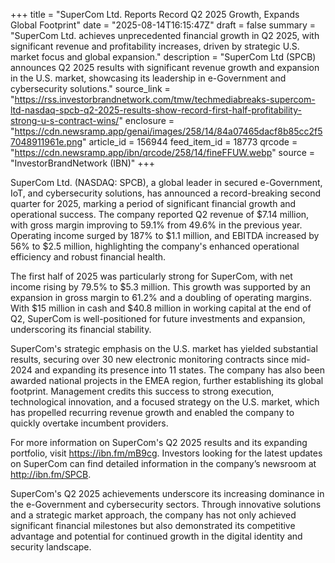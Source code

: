 +++
title = "SuperCom Ltd. Reports Record Q2 2025 Growth, Expands Global Footprint"
date = "2025-08-14T16:15:47Z"
draft = false
summary = "SuperCom Ltd. achieves unprecedented financial growth in Q2 2025, with significant revenue and profitability increases, driven by strategic U.S. market focus and global expansion."
description = "SuperCom Ltd (SPCB) announces Q2 2025 results with significant revenue growth and expansion in the U.S. market, showcasing its leadership in e-Government and cybersecurity solutions."
source_link = "https://rss.investorbrandnetwork.com/tmw/techmediabreaks-supercom-ltd-nasdaq-spcb-q2-2025-results-show-record-first-half-profitability-strong-u-s-contract-wins/"
enclosure = "https://cdn.newsramp.app/genai/images/258/14/84a07465dacf8b85cc2f57048911961e.png"
article_id = 156944
feed_item_id = 18773
qrcode = "https://cdn.newsramp.app/ibn/qrcode/258/14/fineFFUW.webp"
source = "InvestorBrandNetwork (IBN)"
+++

<p>SuperCom Ltd. (NASDAQ: SPCB), a global leader in secured e-Government, IoT, and cybersecurity solutions, has announced a record-breaking second quarter for 2025, marking a period of significant financial growth and operational success. The company reported Q2 revenue of $7.14 million, with gross margin improving to 59.1% from 49.6% in the previous year. Operating income surged by 187% to $1.1 million, and EBITDA increased by 56% to $2.5 million, highlighting the company's enhanced operational efficiency and robust financial health.</p><p>The first half of 2025 was particularly strong for SuperCom, with net income rising by 79.5% to $5.3 million. This growth was supported by an expansion in gross margin to 61.2% and a doubling of operating margins. With $15 million in cash and $40.8 million in working capital at the end of Q2, SuperCom is well-positioned for future investments and expansion, underscoring its financial stability.</p><p>SuperCom's strategic emphasis on the U.S. market has yielded substantial results, securing over 30 new electronic monitoring contracts since mid-2024 and expanding its presence into 11 states. The company has also been awarded national projects in the EMEA region, further establishing its global footprint. Management credits this success to strong execution, technological innovation, and a focused strategy on the U.S. market, which has propelled recurring revenue growth and enabled the company to quickly overtake incumbent providers.</p><p>For more information on SuperCom's Q2 2025 results and its expanding portfolio, visit <a href='https://ibn.fm/mB9cg' rel='nofollow' target='_blank'>https://ibn.fm/mB9cg</a>. Investors looking for the latest updates on SuperCom can find detailed information in the company’s newsroom at <a href='http://ibn.fm/SPCB' rel='nofollow' target='_blank'>http://ibn.fm/SPCB</a>.</p><p>SuperCom's Q2 2025 achievements underscore its increasing dominance in the e-Government and cybersecurity sectors. Through innovative solutions and a strategic market approach, the company has not only achieved significant financial milestones but also demonstrated its competitive advantage and potential for continued growth in the digital identity and security landscape.</p>